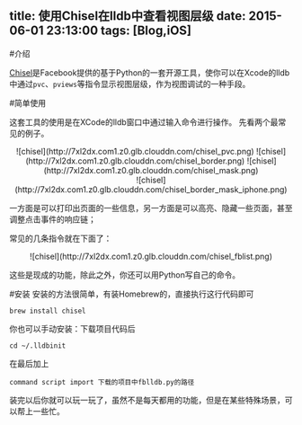 title: 使用Chisel在lldb中查看视图层级
date: 2015-06-01 23:13:00
tags: [Blog,iOS]
---

#介绍

[Chisel](https://github.com/facebook/chisel)是Facebook提供的基于Python的一套开源工具，使你可以在Xcode的lldb中通过`pvc`、`pviews`等指令显示视图层级，作为视图调试的一种手段。

#简单使用

这套工具的使用是在XCode的lldb窗口中通过输入命令进行操作。
先看两个最常见的例子。
<div align=center>
![chisel](http://7xl2dx.com1.z0.glb.clouddn.com/chisel_pvc.png)
![chisel](http://7xl2dx.com1.z0.glb.clouddn.com/chisel_border.png)
![chisel](http://7xl2dx.com1.z0.glb.clouddn.com/chisel_mask.png)
</div>
<div align=center>
<!--more-->
![chisel](http://7xl2dx.com1.z0.glb.clouddn.com/chisel_border_mask_iphone.png)
</div>

一方面是可以打印出页面的一些信息，另一方面是可以高亮、隐藏一些页面，甚至调整点击事件的响应链；

常见的几条指令就在下面了：
<div align=center>
![chisel](http://7xl2dx.com1.z0.glb.clouddn.com/chisel_fblist.png)
</div>

这些是现成的功能，除此之外，你还可以用Python写自己的命令。

#安装
安装的方法很简单，有装Homebrew的，直接执行这行代码即可
```
brew install chisel
```

你也可以手动安装：下载项目代码后
```
cd ~/.lldbinit
```
在最后加上
```
command script import 下载的项目中fblldb.py的路径
```

装完以后你就可以玩一玩了，虽然不是每天都用的功能，但是在某些特殊场景，可以帮上一些忙。